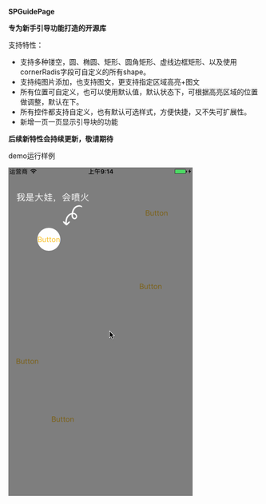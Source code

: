 **SPGuidePage**

**专为新手引导功能打造的开源库**

支持特性：

* 支持多种镂空，圆、椭圆、矩形、圆角矩形、虚线边框矩形、以及使用cornerRadis字段可自定义的所有shape。
* 支持纯图片添加，也支持图文，更支持指定区域高亮+图文
* 所有位置可自定义，也可以使用默认值，默认状态下，可根据高亮区域的位置做调整，默认在下。
* 所有控件都支持自定义，也有默认可选样式，方便快捷，又不失可扩展性。
* 新增一页一页显示引导块的功能

**后续新特性会持续更新，敬请期待**

demo运行样例

![img](https://github.com/CodingSha/SPGuidePage/blob/master/GuidePage.gif?raw=true)
